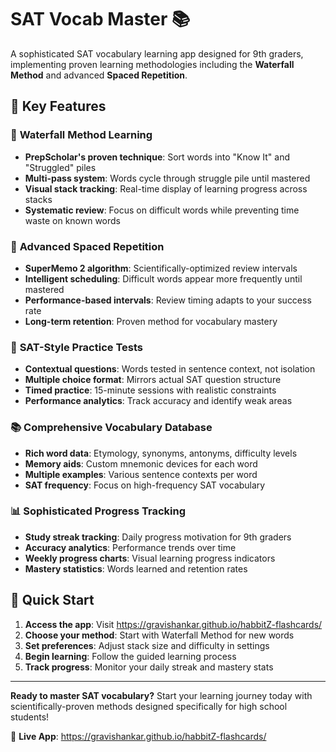 # SAT Vocab Master 📚

A sophisticated SAT vocabulary learning app designed for 9th graders, implementing proven learning methodologies including the **Waterfall Method** and advanced **Spaced Repetition**.

## 🌟 Key Features

### 🌊 **Waterfall Method Learning**
- **PrepScholar's proven technique**: Sort words into "Know It" and "Struggled" piles
- **Multi-pass system**: Words cycle through struggle pile until mastered
- **Visual stack tracking**: Real-time display of learning progress across stacks
- **Systematic review**: Focus on difficult words while preventing time waste on known words

### 🧠 **Advanced Spaced Repetition**
- **SuperMemo 2 algorithm**: Scientifically-optimized review intervals
- **Intelligent scheduling**: Difficult words appear more frequently until mastered
- **Performance-based intervals**: Review timing adapts to your success rate
- **Long-term retention**: Proven method for vocabulary mastery

### 🎯 **SAT-Style Practice Tests**
- **Contextual questions**: Words tested in sentence context, not isolation
- **Multiple choice format**: Mirrors actual SAT question structure
- **Timed practice**: 15-minute sessions with realistic constraints
- **Performance analytics**: Track accuracy and identify weak areas

### 📚 **Comprehensive Vocabulary Database**
- **Rich word data**: Etymology, synonyms, antonyms, difficulty levels
- **Memory aids**: Custom mnemonic devices for each word
- **Multiple examples**: Various sentence contexts per word
- **SAT frequency**: Focus on high-frequency SAT vocabulary

### 📊 **Sophisticated Progress Tracking**
- **Study streak tracking**: Daily progress motivation for 9th graders
- **Accuracy analytics**: Performance trends over time
- **Weekly progress charts**: Visual learning progress indicators
- **Mastery statistics**: Words learned and retention rates

## 🚀 **Quick Start**

1. **Access the app**: Visit https://gravishankar.github.io/habbitZ-flashcards/
2. **Choose your method**: Start with Waterfall Method for new words
3. **Set preferences**: Adjust stack size and difficulty in settings
4. **Begin learning**: Follow the guided learning process
5. **Track progress**: Monitor your daily streak and mastery stats

---

**Ready to master SAT vocabulary?** Start your learning journey today with scientifically-proven methods designed specifically for high school students!

🔗 **Live App**: https://gravishankar.github.io/habbitZ-flashcards/
